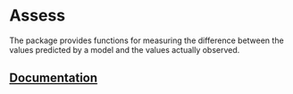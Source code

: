 # Assess

The package provides functions for measuring the difference between the values
predicted by a model and the values actually observed.

## [Documentation][doc]

[doc]: http://godoc.org/github.com/ready-steady/stats/assess
